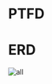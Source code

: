 # PTFD

# ERD 
![all](https://github.com/user-attachments/assets/2acfbbaf-c25d-46ed-a2af-e2aaa60abf20)


